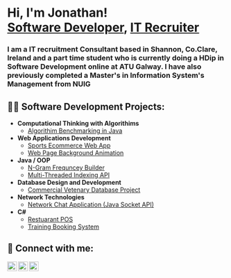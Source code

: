 <h1> Hi, I'm Jonathan! <br/><a href="https://github.com/Johnog94">Software Developer</a>, <a href="https://www.linkedin.com/in/jgriffey94/">IT Recruiter</a> </h1>

<h3> I am a IT recruitment Consultant based in Shannon, Co.Clare, Ireland and a part time student who is currently doing a HDip in Software Development online at ATU Galway. I have also previously completed a Master's in Information System's Management from NUIG </h3>

<h2>👨‍💻 Software Development Projects:</h2>

- <b>Computational Thinking with Algorithims </b>
  - [Algorithim Benchmarking in Java](https://github.com/Johnog94/Algorithm-Benchmarking-in-Java)
- <b> Web Applications Development </b>
  - [Sports Ecommerce Web App](https://github.com/Johnog94/Sports-Ecommerce-Web-App)
  - [Web Page Background Animation](https://github.com/Johnog94/Web-Page-Background-Animation/tree/main) 
- <b> Java / OOP </b>
  - [N-Gram Frequncey Builder](https://github.com/Johnog94/N-Gram-Frequency-Builder)
  - [Multi-Threaded Indexing API](https://github.com/Johnog94/Multi-Threaded-Indexing-API)
- <b>Database Design and Development</b>
  - [Commercial Vetenary Database Project](https://github.com/Johnog94/Commercial-Veterinary-Database)
- <b> Network Technologies </b>
  - [Network Chat Application (Java Socket API)](https://github.com/Johnog94/Network-Chat-Application-Java-Socket-API-)
- <b> C# </b>
  - [Restuarant POS](https://github.com/Johnog94/Restaurant-POS)
  - [Training Booking System](https://github.com/Johnog94/Training-Booking-System)


<h2> 🤳 Connect with me:</h2>

[<img align="left" alt="JohnoGriffey | Twitter" width="22px" src="https://cdn.jsdelivr.net/npm/simple-icons@v3/icons/twitter.svg" />][twitter]
[<img align="left" alt="JohnoGriffey | LinkedIn" width="22px" src="https://cdn.jsdelivr.net/npm/simple-icons@v3/icons/linkedin.svg" />][linkedin]
[<img align="left" alt="JohnoGriffey | Instagram" width="22px" src="https://cdn.jsdelivr.net/npm/simple-icons@v3/icons/instagram.svg" />][instagram]

[twitter]: https://twitter.com/johnog94/
[instagram]: https://www.instagram.com/johnogriffey94/
[linkedin]: https://www.linkedin.com/in/jgriffey94/
